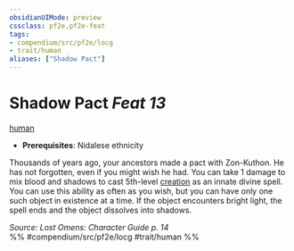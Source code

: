 ```yaml
---
obsidianUIMode: preview
cssclass: pf2e,pf2e-feat
tags:
- compendium/src/pf2e/locg
- trait/human
aliases: ["Shadow Pact"]
---
```

# Shadow Pact  *Feat 13*  
[human](human.md "Human Ancestry & Heritage Trait")  

- **Prerequisites**: Nidalese ethnicity

Thousands of years ago, your ancestors made a pact with Zon-Kuthon. He has not forgotten, even if you might wish he had. You can take 1 damage to mix blood and shadows to cast 5th-level [creation](creation.md) as an innate divine spell. You can use this ability as often as you wish, but you can have only one such object in existence at a time. If the object encounters bright light, the spell ends and the object dissolves into shadows.

*Source: Lost Omens: Character Guide p. 14*  
%% #compendium/src/pf2e/locg #trait/human %%